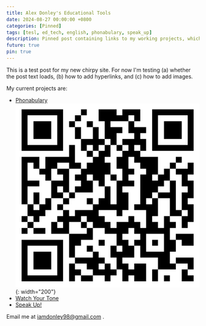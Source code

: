 ```yaml
---
title: Alex Donley's Educational Tools
date: 2024-08-27 00:00:00 +0800
categories: [Pinned]
tags: [tesl, ed_tech, english, phonabulary, speak_up]
description: Pinned post containing links to my working projects, which I use in my classroom.
future: true
pin: true
---
```


This is a test post for my new chirpy site. For now I'm testing (a) whether the post text loads, (b) how to add hyperlinks, and (c) how to add images.

My current projects are:
  - [Phonabulary](https://alexdonley.github.io/phonabulary)
  ![Phonabulary](_img/Phonabulary.png){: width="200"}
  - [Watch Your Tone](https://alexdonley.github.io/watch_your_tone)
  - [Speak Up!](https://alexdonley.github.io/speak_up)

Email me at <iamdonley98@gmail.com> .
